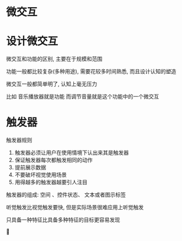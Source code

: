 # 微交互

# 设计微交互

微交互和功能的区别, 主要在于规模和范围

功能一般都比较复杂(多种用途), 需要花较多时间熟悉, 而且设计认知的塑造

微交互一般都简单明了, 认知上毫无压力

比如 音乐播放器就是功能 而调节音量就是这个功能中的一个微交互

# 触发器

触发器规则

1. 触发器必须让用户在使用情境下认出来其是触发器
2. 保证触发器每次都触发相同的动作
3. 提前展示数据
4. 不要破坏视觉使用场景
5. 用得越多的触发器越要引人注目

触发器的组成: 空间 、控件状态、 文本或者图示标签

听觉触发比视觉触发要快, 但是实际场景很难应用上听觉触发

只具备一种特征比具备多种特征的目标更容易发现

